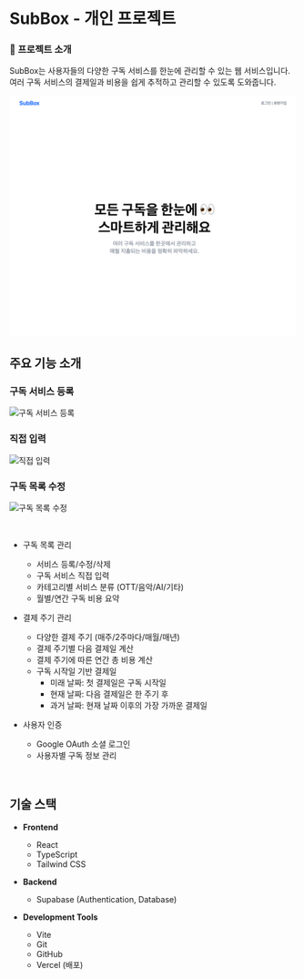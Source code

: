 # SubBox - 개인 프로젝트

### 📝 프로젝트 소개

SubBox는 사용자들의 다양한 구독 서비스를 한눈에 관리할 수 있는 웹 서비스입니다. 여러 구독 서비스의 결제일과 비용을 쉽게 추적하고 관리할 수 있도록 도와줍니다.

![SubBox](/public/images/docs/Home.png)

## 주요 기능 소개

### 구독 서비스 등록

![구독 서비스 등록](./public/images/docs/demo_1.gif)

### 직접 입력

![직접 입력](./public/images/docs/demo_2.gif)

### 구독 목록 수정

![구독 목록 수정](./public/images/docs/demo_3.gif)

<br>

- 구독 목록 관리

  - 서비스 등록/수정/삭제
  - 구독 서비스 직접 입력
  - 카테고리별 서비스 분류 (OTT/음악/AI/기타)
  - 월별/연간 구독 비용 요약

- 결제 주기 관리

  - 다양한 결제 주기 (매주/2주마다/매월/매년)
  - 결제 주기별 다음 결제일 계산
  - 결제 주기에 따른 연간 총 비용 계산
  - 구독 시작일 기반 결제일
    - 미래 날짜: 첫 결제일은 구독 시작일
    - 현재 날짜: 다음 결제일은 한 주기 후
    - 과거 날짜: 현재 날짜 이후의 가장 가까운 결제일

- 사용자 인증
  - Google OAuth 소셜 로그인
  - 사용자별 구독 정보 관리

<br>

## 기술 스택

- **Frontend**

  - React
  - TypeScript
  - Tailwind CSS

- **Backend**

  - Supabase (Authentication, Database)

- **Development Tools**
  - Vite
  - Git
  - GitHub
  - Vercel (배포)
